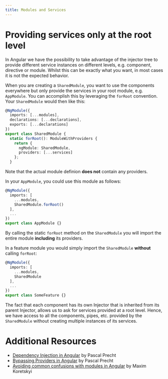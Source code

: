 ```yaml
---
title: Modules and Services
---
```

# Providing services only at the root level

In Angular we have the possibility to take advantage of the injector tree to provide different service instances on different levels, e.g. component, directive or module. Whilst this can be exactly what you want, in most cases it is not the expected behavior.

When you are creating a `SharedModule`, you want to use the components everywhere but only provide the services in your root module, e.g. `AppModule`. You can accomplish this by leveraging the `forRoot` convention. Your `SharedModule` would then like this:

```ts
@NgModule({
  imports: [...modules],
  declarations: [...declarations],
  exports: [...declarations]
})
export class SharedModule {
  static forRoot(): ModuleWithProviders {
    return {
      ngModule: SharedModule,
      providers: [...services]
    };
  }
```

Note that the actual module definion **does not** contain any providers.

In your `AppModule`, you could use this module as follows:

```ts
@NgModule({
  imports: [
    ...modules,
    SharedModule.forRoot()
  ],
  ...
})
export class AppModule {}
```

By calling the static `forRoot` method on the `SharedModule` you will import the entire module **including** its providers.

In a feature module you would simply import the `SharedModule` **without** calling `forRoot`:

```ts
@NgModule({
  imports: [
    ...modules,
    SharedModule
  ],
  ...
})
export class SomeFeature {}
```

The fact that each component has its own Injector that is inherited from its parent Injector, allows us to ask for services provided at a root level. Hence, we have access to all the components, pipes, etc. provided by the `SharedModule` without creating multiple instances of its services.

# Additional Resources

* [Dependency Injection in Angular](https://blog.thoughtram.io/angular/2015/05/18/dependency-injection-in-angular-2.html) by Pascal Precht
* [Bypassing Providers in Angular](https://blog.thoughtram.io/angular/2016/09/14/bypassing-providers-in-angular-2.html) by Pascal Precht
* [Avoiding common confusions with modules in Angular](https://blog.angularindepth.com/avoiding-common-confusions-with-modules-in-angular-ada070e6891f) by Maxim Koretskyi